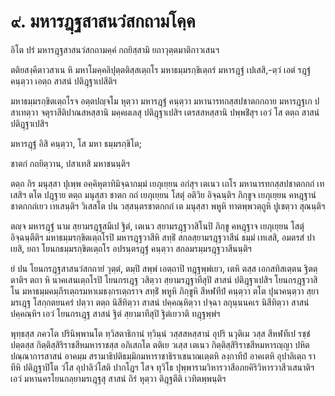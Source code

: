 <h1>๙. มหารฎฺฐสาสนวํสกถามโคฺค</h1>
<p> อิโต ปรํ มหารฎฺฐสาสนวํสกถามคฺคํ กถยิสฺสามิ ยถาวุตฺตมาติกาวเสนฯ</p>


<p>ตติยสงฺคีตาวสาเน หิ มหาโมคฺคลิปุตฺตติสฺสเตฺถโร มหาธมฺมรกฺขิเตฺถรํ มหารฎฺฐํ เปเสสิ,-ตฺวํ เอตํ รฎฺฐํ คนฺตฺวา เอตฺถ สาสนํ ปติฎฺฐาเปสีติฯ</p>


<p>มหาธมฺมรกฺขิตเตฺถโรจ อตฺตปญฺจโม หุตฺวา มหารฎฺฐํ คนฺตฺวา มหานารทกสฺสปชาตกกถาย มหารฎฺฐเก ปสาเทตฺวา  จตุราสีติปาณสหสฺสานิ มคฺคผเลสุ ปติฎฺฐาเปสิฯ เตรสสหสฺสานิ ปพฺพชิํสุฯ เอวํ โส ตตฺถ สาสนํ ปติฎฺฐาเปสิฯ</p>


<p>
มหารฎฺฐํ อิสิ คนฺตฺวา, โส มหา ธมฺมรกฺขิโต;  
  
ชาตกํ กถยิตฺวาน, ปสาเทสิ มหาชนนฺติฯ  
</p>
  
<p>ตตฺถ กิร มนุสฺสา ปุเพฺพ อคฺคิหุตาทิมิจฺฉากมฺมํ เยภุเยฺยน อกํสุฯ เตเนว เถโร มหานารทกสฺสปชาตกกถํ เทเสสิฯ ตโต ปฎฺฐาย ตตฺถ มนุสฺสา ชาตก กถํ เยภุเยฺยน โสตุํ อติวิย อิจฺฉนฺติฯ ภิกฺขูจ เยภุเยฺยน คหฎฺฐานํ ชาตกกถํเยว เทเสนฺติฯ วิเสสโต ปน วสฺสนฺตรชาตกกถํ เต มนุสฺสา พหูหิ ทาตพฺพวตฺถูหิ ปูเชตฺวา สุณนฺติฯ</p>


<p>ตญฺจ มหารฎฺฐํ นาม สฺยามรฎฺฐสมีเป ฐิตํ, เตเนว สฺยามรฎฺฐวาสิโนปิ ภิกฺขู คหฎฺฐาจ เยภุเยฺยน โสตุํ อิจฺฉนฺตีติฯ มหาธมฺมรกฺขิตเตฺถโรปิ มหารฎฺฐวาสีหิ สทฺธิํ สกลสฺยามรฎฺฐวาสีนํ ธมฺมํ เทเสสิ, อมตรสํ ปาเยสิ, ยถา โยนกธมฺมรกฺขิตเตฺถโร อปรนฺตรฎฺฐํ คนฺตฺวา สกลมรมฺมรฎฺฐวาสีนนฺติฯ</p>


<p>ยํ ปน โยนกรฎฺฐสาสนวํสกถายํ วุตฺตํ, ตมฺปิ สพฺพํ เอตฺถาปิ ทฎฺฐพฺพํเยว, เตหิ ตสฺส เอกสทิสเตฺตน ฐิตตฺตาติฯ ตถา หิ นาคเสนเตฺถโรปิ โยนกรเฎฺฐ วสิตฺวา สฺยามรฎฺฐาทีสุปิ สาสนํ ปติฎฺฐาเปสิฯ โยนกรฎฺฐวาสิโน มหาธมฺมคมฺภีรเตฺถรมหาเมธงฺกรเตฺถราจ สทฺธิํ พหูหิ ภิกฺขูหิ สีหฬทีปํ คนฺตฺวา ตโต ปุนาคนฺตฺวา สฺยามรเฎฺฐ โสกฺกตยนครํ ปตฺวา ตตฺถ นิสีทิตฺวา สาสนํ ปคฺคณฺหิตฺวา ปจฺฉา ลกุนฺนนคเร นิสีทิตฺวา สาสนํ ปคฺคณฺหิฯ เอวํ โยนกรเฎฺฐ สาสนํ ฐิตํ สฺยามาทีสุปิ ฐิตํเยวาติ ทฎฺฐพฺพํฯ</p>


<p>พุทฺธสฺส ภควโต ปรินิพฺพานโต ทฺวิสตาธิกานํ ทฺวินฺนํ วสฺสสหสฺสานํ  อุปริ นวุติเม วสฺส สีหฬทีเป รชฺชํ ปตฺตสฺส กิตฺติสฺสิริราชสีหมหาราชสฺส อภิเสกโต ตติเย วเสฺส เตเนว กิตฺติสฺสิริราชสีหมหารญฺญา ปหิตปณฺณาการสาสนํ อาคมฺม สรามาธิปติธมฺมิกมหาราชาธิราเชนาณเตฺตหิ ลงฺกาทีปํ อาคเตหิ อุปาลิเตฺถ ราทีหิ ปติฎฺฐาปิโต วํโส อุปาลิวํโสติ ปากโฎฯ โสจ ทุวิโธ ปุพฺพารามวิหารวาสีอภยคิริวิหารวาสีวเสนาติฯ เอวํ มหานครโยนกลฺยามรเฎฺฐสุ สาสนํ ถิรํ หุตฺวา ติฎฺฐตีติ เวทิตพฺพนฺติฯ</p>

</p>

</p>





